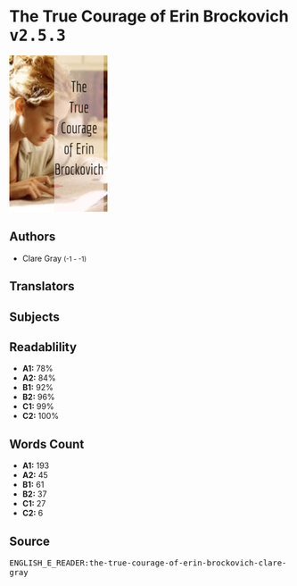# The True Courage of Erin Brockovich <kbd>v2.5.3</kbd>

![](./cover.medium.jpg "")

## Authors


 - Clare Gray <small>(-1 - -1)</small>

## Translators



## Subjects



## Readablility


 - **A1:** 78%
 - **A2:** 84%
 - **B1:** 92%
 - **B2:** 96%
 - **C1:** 99%
 - **C2:** 100%

## Words Count


 - **A1:** 193
 - **A2:** 45
 - **B1:** 61
 - **B2:** 37
 - **C1:** 27
 - **C2:** 6

## Source


<kbd>ENGLISH_E_READER:the-true-courage-of-erin-brockovich-clare-gray</kbd>
